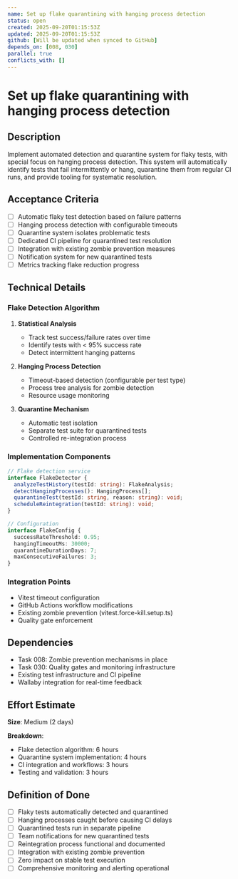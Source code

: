 ```yaml
---
name: Set up flake quarantining with hanging process detection
status: open
created: 2025-09-20T01:15:53Z
updated: 2025-09-20T01:15:53Z
github: [Will be updated when synced to GitHub]
depends_on: [008, 030]
parallel: true
conflicts_with: []
---
```


# Set up flake quarantining with hanging process detection

## Description

Implement automated detection and quarantine system for flaky tests, with special focus on hanging process detection. This system will automatically identify tests that fail intermittently or hang, quarantine them from regular CI runs, and provide tooling for systematic resolution.

## Acceptance Criteria

- [ ] Automatic flaky test detection based on failure patterns
- [ ] Hanging process detection with configurable timeouts
- [ ] Quarantine system isolates problematic tests
- [ ] Dedicated CI pipeline for quarantined test resolution
- [ ] Integration with existing zombie prevention measures
- [ ] Notification system for new quarantined tests
- [ ] Metrics tracking flake reduction progress

## Technical Details

### Flake Detection Algorithm

1. **Statistical Analysis**
   - Track test success/failure rates over time
   - Identify tests with < 95% success rate
   - Detect intermittent hanging patterns

2. **Hanging Process Detection**
   - Timeout-based detection (configurable per test type)
   - Process tree analysis for zombie detection
   - Resource usage monitoring

3. **Quarantine Mechanism**
   - Automatic test isolation
   - Separate test suite for quarantined tests
   - Controlled re-integration process

### Implementation Components

```typescript
// Flake detection service
interface FlakeDetector {
  analyzeTestHistory(testId: string): FlakeAnalysis;
  detectHangingProcesses(): HangingProcess[];
  quarantineTest(testId: string, reason: string): void;
  scheduleReintegration(testId: string): void;
}

// Configuration
interface FlakeConfig {
  successRateThreshold: 0.95;
  hangingTimeoutMs: 30000;
  quarantineDurationDays: 7;
  maxConsecutiveFailures: 3;
}
```

### Integration Points

- Vitest timeout configuration
- GitHub Actions workflow modifications
- Existing zombie prevention (vitest.force-kill.setup.ts)
- Quality gate enforcement

## Dependencies

- Task 008: Zombie prevention mechanisms in place
- Task 030: Quality gates and monitoring infrastructure
- Existing test infrastructure and CI pipeline
- Wallaby integration for real-time feedback

## Effort Estimate

**Size**: Medium (2 days)

**Breakdown**:
- Flake detection algorithm: 6 hours
- Quarantine system implementation: 4 hours
- CI integration and workflows: 3 hours
- Testing and validation: 3 hours

## Definition of Done

- [ ] Flaky tests automatically detected and quarantined
- [ ] Hanging processes caught before causing CI delays
- [ ] Quarantined tests run in separate pipeline
- [ ] Team notifications for new quarantined tests
- [ ] Reintegration process functional and documented
- [ ] Integration with existing zombie prevention
- [ ] Zero impact on stable test execution
- [ ] Comprehensive monitoring and alerting operational